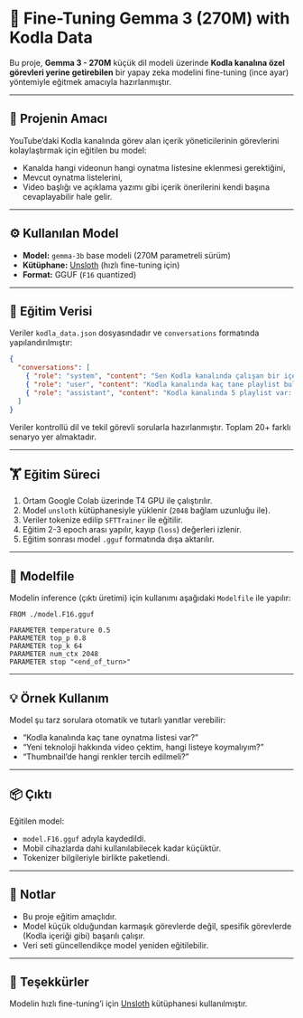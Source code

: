 # 🔧 Fine-Tuning Gemma 3 (270M) with Kodla Data

Bu proje, **Gemma 3 - 270M** küçük dil modeli üzerinde **Kodla kanalına özel görevleri yerine getirebilen** bir yapay zeka modelini fine-tuning (ince ayar) yöntemiyle eğitmek amacıyla hazırlanmıştır.

---

## 📌 Projenin Amacı

YouTube’daki Kodla kanalında görev alan içerik yöneticilerinin görevlerini kolaylaştırmak için eğitilen bu model:

- Kanalda hangi videonun hangi oynatma listesine eklenmesi gerektiğini,
- Mevcut oynatma listelerini,
- Video başlığı ve açıklama yazımı gibi içerik önerilerini
kendi başına cevaplayabilir hale gelir.

---

## ⚙️ Kullanılan Model

- **Model:** `gemma-3b` base modeli (270M parametreli sürüm)
- **Kütüphane:** [Unsloth](https://github.com/unslothai/unsloth) (hızlı fine-tuning için)
- **Format:** GGUF (`F16` quantized)

---

## 📂 Eğitim Verisi

Veriler `kodla_data.json` dosyasındadır ve `conversations` formatında yapılandırılmıştır:

```json
{
  "conversations": [
    { "role": "system", "content": "Sen Kodla kanalında çalışan bir içerik yöneticisi asistansın." },
    { "role": "user", "content": "Kodla kanalında kaç tane playlist bulunuyor?" },
    { "role": "assistant", "content": "Kodla kanalında 5 playlist var: ..." }
  ]
}
```

Veriler kontrollü dil ve tekil görevli sorularla hazırlanmıştır. Toplam 20+ farklı senaryo yer almaktadır.

---

## 🏋️ Eğitim Süreci

1. Ortam Google Colab üzerinde T4 GPU ile çalıştırılır.
2. Model `unsloth` kütüphanesiyle yüklenir (`2048` bağlam uzunluğu ile).
3. Veriler tokenize edilip `SFTTrainer` ile eğitilir.
4. Eğitim 2-3 epoch arası yapılır, kayıp (`loss`) değerleri izlenir.
5. Eğitim sonrası model `.gguf` formatında dışa aktarılır.

---

## 🧠 Modelfile

Modelin inference (çıktı üretimi) için kullanımı aşağıdaki `Modelfile` ile yapılır:

```
FROM ./model.F16.gguf

PARAMETER temperature 0.5
PARAMETER top_p 0.8
PARAMETER top_k 64
PARAMETER num_ctx 2048
PARAMETER stop "<end_of_turn>"
```

---

## 💡 Örnek Kullanım

Model şu tarz sorulara otomatik ve tutarlı yanıtlar verebilir:

- “Kodla kanalında kaç tane oynatma listesi var?”
- “Yeni teknoloji hakkında video çektim, hangi listeye koymalıyım?”
- “Thumbnail’de hangi renkler tercih edilmeli?”

---

## 📦 Çıktı

Eğitilen model:
- `model.F16.gguf` adıyla kaydedildi.
- Mobil cihazlarda dahi kullanılabilecek kadar küçüktür.
- Tokenizer bilgileriyle birlikte paketlendi.

---

## 📎 Notlar

- Bu proje eğitim amaçlıdır.
- Model küçük olduğundan karmaşık görevlerde değil, spesifik görevlerde (Kodla içeriği gibi) başarılı çalışır.
- Veri seti güncellendikçe model yeniden eğitilebilir.

---

## 🧠 Teşekkürler

Modelin hızlı fine-tuning’i için [Unsloth](https://github.com/unslothai/unsloth) kütüphanesi kullanılmıştır.